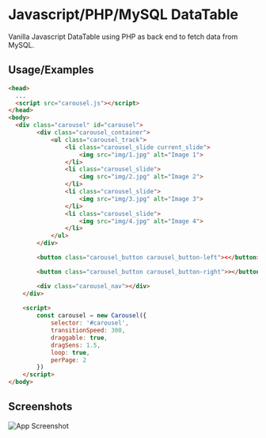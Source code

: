 
# Javascript/PHP/MySQL DataTable

Vanilla Javascript DataTable using PHP as back end to fetch data from MySQL.

## Usage/Examples

```html
<head>
  ...
  <script src="carousel.js"></script>
</head>
<body>
  <div class="carousel" id="carousel">
        <div class="carousel_container">
            <ul class="carousel_track">
                <li class="carousel_slide current_slide">
                    <img src="img/1.jpg" alt="Image 1">
                </li>
                <li class="carousel_slide">
                    <img src="img/2.jpg" alt="Image 2">
                </li>
                <li class="carousel_slide">
                    <img src="img/3.jpg" alt="Image 3">
                </li>
                <li class="carousel_slide">
                    <img src="img/4.jpg" alt="Image 4">
                </li>
            </ul>
        </div>

        <button class="carousel_button carousel_button-left"><</button>

        <button class="carousel_button carousel_button-right">></button>

        <div class="carousel_nav"></div>
    </div>
    
    <script>
        const carousel = new Carousel({
            selector: '#carousel',
            transitionSpeed: 300,
            draggable: true,
            dragSens: 1.5,
            loop: true,
            perPage: 2
        })
    </script>
</body>
```

## Screenshots

![App Screenshot](https://gcdnb.pbrd.co/images/r3R6SDRcYKOS.gif?o=1)

